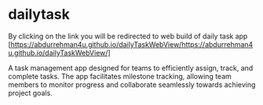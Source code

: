 # dailytask

By clicking on the link you will be redirected to web build of daily task app [https://abdurrehman4u.github.io/dailyTaskWebView/https://abdurrehman4u.github.io/dailyTaskWebView/]

A task management app designed for teams to efficiently assign, track, and complete tasks. The app facilitates milestone tracking, allowing team members to monitor progress and collaborate seamlessly towards achieving project goals.
